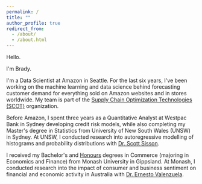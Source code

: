 ```yaml
---
permalink: /
title: ""
author_profile: true
redirect_from: 
  - /about/
  - /about.html
---
```


Hello.

I'm Brady.

I'm a Data Scientist at Amazon in Seattle. For the last six years, I've been working on the machine learning and data science behind forecasting customer demand for everything sold on Amazon websites and in stores worldwide. My team is part of the [Supply Chain Optimization Technologies (SCOT)](https://www.youtube.com/watch?v=ncwsr1Of6Cw) organization.

Before Amazon, I spent three years as a Quantitative Analyst at Westpac Bank in Sydney developing credit risk models, while also completing my Master's degree in Statistics from University of New South Wales (UNSW) in Sydney. At UNSW, I conducted research into autoregressive modelling of histograms and probability distributions with [Dr. Scott Sisson](https://web.maths.unsw.edu.au/~scott/).

I received my Bachelor's and [Honours](https://en.wikipedia.org/wiki/Honours_degree#Australia) degrees in Commerce (majoring in Economics and Finance) from Monash University in Gippsland. At Monash, I conducted research into the impact of consumer and business sentiment on financial and economic activity in Australia with [Dr. Ernesto Valenzuela](https://scholars.latrobe.edu.au/evalenzuela).


